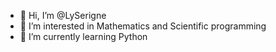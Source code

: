 - 👋 Hi, I’m @LySerigne
- 👀 I’m interested in Mathematics and Scientific programming
- 🌱 I’m currently learning Python 

<!---
LySerigne/LySerigne is a ✨ special ✨ repository because its `README.md` (this file) appears on your GitHub profile.
You can click the Preview link to take a look at your changes.
--->
